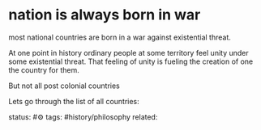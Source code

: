 # nation is always born in war
most national countries are born in a war against existential threat.

At one point in history ordinary people at some territory feel unity under some existential threat. That feeling of unity is fueling the creation of one the country for them.

But not all post colonial countries

Lets go through the list of all countries:



status: #⚙️ 
tags: #history/philosophy
related: 